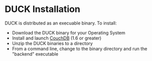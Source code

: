DUCK Installation
===================

DUCK is distributed as an execuable binary. To install:

* Download the DUCK binary for your Operating System
* Install and launch [CouchDB](http://couchdb.apache.org/) (1.6 or greater)
* Unzip the DUCK binaries to a directory
* From a command line, change to the binary directory and run the "backend" executable



